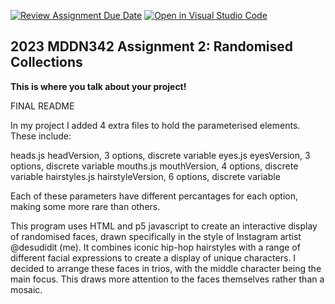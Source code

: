 [![Review Assignment Due Date](https://classroom.github.com/assets/deadline-readme-button-8d59dc4de5201274e310e4c54b9627a8934c3b88527886e3b421487c677d23eb.svg)](https://classroom.github.com/a/TMOxyln0)
[![Open in Visual Studio Code](https://classroom.github.com/assets/open-in-vscode-c66648af7eb3fe8bc4f294546bfd86ef473780cde1dea487d3c4ff354943c9ae.svg)](https://classroom.github.com/online_ide?assignment_repo_id=10681054&assignment_repo_type=AssignmentRepo)
## 2023 MDDN342 Assignment 2: Randomised Collections
**This is where you talk about your project!**

FINAL README

In my project I added 4 extra files to hold the parameterised elements. These include:

heads.js      headVersion, 3 options, discrete variable
eyes.js      eyesVersion, 3 options, discrete variable
mouths.js      mouthVersion, 4 options, discrete variable
hairstyles.js      hairstyleVersion, 6 options, discrete variable

Each of these parameters have different percantages for each option, making some more rare than others. 

This program uses HTML and p5 javascript to create an interactive display of randomised faces, drawn specifically in the style of Instagram artist @desudidit (me). It combines iconic hip-hop hairstyles with a range of different facial expressions to create a display of unique characters. I decided to arrange these faces in trios, with the middle character being the main focus. This draws more attention to the faces themselves rather than a mosaic.